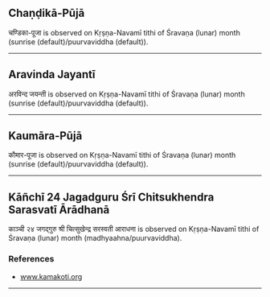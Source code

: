 ## Chaṇḍikā-Pūjā
चण्डिका-पूजा is observed on Kṛṣṇa-Navamī tithi of Śravaṇa (lunar) month (sunrise (default)/puurvaviddha (default)).



---
## Aravinda Jayantī
अरविन्द जयन्ती is observed on Kṛṣṇa-Navamī tithi of Śravaṇa (lunar) month (sunrise (default)/puurvaviddha (default)).



---
## Kaumāra-Pūjā
कौमार-पूजा is observed on Kṛṣṇa-Navamī tithi of Śravaṇa (lunar) month (sunrise (default)/puurvaviddha (default)).



---
## Kāñchī 24 Jagadguru Śrī Chitsukhendra Sarasvatī Ārādhanā
काञ्ची २४ जगद्गुरु श्री चित्सुखेन्द्र सरस्वती आराधना is observed on Kṛṣṇa-Navamī tithi of Śravaṇa (lunar) month (madhyaahna/puurvaviddha).


### References
* www.kamakoti.org


---
